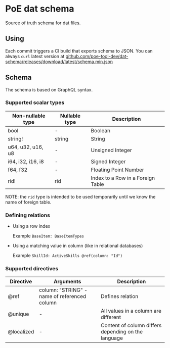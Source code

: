 # PoE dat schema

Source of truth schema for dat files.

## Using

Each commit triggers a CI build that exports schema to JSON.
You can always `curl` latest version at
[github.com/poe-tool-dev/dat-schema/releases/download/latest/schema.min.json](https://github.com/poe-tool-dev/dat-schema/releases/download/latest/schema.min.json)

## Schema

The schema is based on GraphQL syntax.

### Supported scalar types

| Non-nullable type | Nullable type |      Description      |
|-------------------|---------------|-----------------------|
| bool              | -             | Boolean               |
| string!           | string        | String                |
| u64, u32, u16, u8 | -             | Unsigned Integer      |
| i64, i32, i16, i8 | -             | Signed Integer        |
| f64, f32          | -             | Floating Point Number |
| rid!              | rid           | Index to a Row in a Foreign Table |

NOTE: the `rid` type is intended to be used temporarily until we know the name of foreign table.

### Defining relations

- Using a row index

  Example `BaseItem: BaseItemTypes`

- Using a matching value in column (like in relational databases)

  Example `SkillId: ActiveSkills @ref(column: "Id")`

### Supported directives

| Directive  | Arguments | Description |
|------------|-----------|-------------|
| @ref       | column: "STRING" - name of referenced column | Defines relation |
| @unique    | -         | All values in a column are different |
| @localized | -         | Content of column differs depending on the language |
